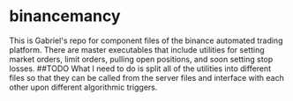 # binancemancy
This is Gabriel's repo for component files of the binance automated trading platform. There are master executables that include utilities for setting market orders, limit orders, pulling open positions, and soon setting stop losses.
##TODO
What I need to do is split all of the utilities into different files so that they can be called from the server files and interface with each other upon different algorithmic triggers.